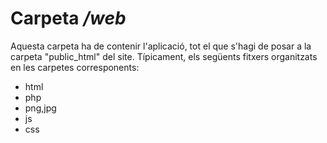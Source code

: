 # Carpeta _/web_

Aquesta carpeta ha de contenir l'aplicació, tot el que s'hagi de posar a la carpeta "public_html" del site.
Típicament, els següents fitxers organitzats en les carpetes corresponents:
 -  html
 -  php
 -  png,jpg 
 -  js
 -  css

